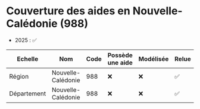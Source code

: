 # Couverture des aides en Nouvelle-Calédonie (988)

- 2025 : ✅

| Echelle     | Nom                | Code | Possède une aide | Modélisée | Relue |
| ----------- | ------------------ | ---- | ---------------- | --------- | ----- |
| Région      | Nouvelle-Calédonie | 988  | ❌               | ❌        | ✅    |
| Département | Nouvelle-Calédonie | 988  | ❌               | ❌        | ✅    |
